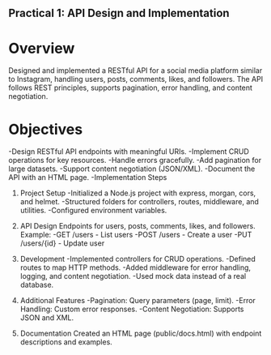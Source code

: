 ## Practical 1: API Design and Implementation

# Overview
Designed and implemented a RESTful API for a social media platform similar to Instagram, handling users, posts, comments, likes, and followers. The API follows REST principles, supports pagination, error handling, and content negotiation.

# Objectives

-Design RESTful API endpoints with meaningful URIs.
-Implement CRUD operations for key resources.
-Handle errors gracefully.
-Add pagination for large datasets.
-Support content negotiation (JSON/XML).
-Document the API with an HTML page.
-Implementation Steps

1. Project Setup
-Initialized a Node.js project with express, morgan, cors, and helmet.
-Structured folders for controllers, routes, middleware, and utilities.
-Configured environment variables.

2. API Design
Endpoints for users, posts, comments, likes, and followers.
 Example:
-GET /users - List users
-POST /users - Create a user
-PUT /users/{id} - Update user

3. Development
-Implemented controllers for CRUD operations.
-Defined routes to map HTTP methods.
-Added middleware for error handling, logging, and content negotiation.
-Used mock data instead of a real database.

4. Additional Features
-Pagination: Query parameters (page, limit).
-Error Handling: Custom error responses.
-Content Negotiation: Supports JSON and XML.

5. Documentation
Created an HTML page (public/docs.html) with endpoint descriptions and examples.
